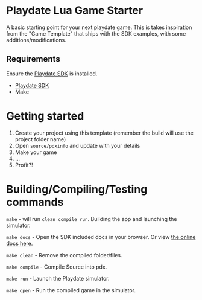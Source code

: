 # Playdate Lua Game Starter

A basic starting point for your next playdate game. This is takes inspiration from the "Game Template" that ships with the SDK examples, with some additions/modifications.

## Requirements 

Ensure the [Playdate SDK](https://play.date/dev/) is installed. 
+ [Playdate SDK](https://play.date/dev/)
+ Make

# Getting started
1. Create your project using this template (remember the build will use the project folder name)
2. Open `source/pdxinfo` and update with your details
3. Make your game
4. ...
5. Profit?!

# Building/Compiling/Testing commands

`make` - will run `clean compile run`. Building the app and launching the simulator.

`make docs` - Open the SDK included docs in your browser. Or view [the online docs here](https://sdk.play.date/).

`make clean` - Remove the compiled folder/files.

`make compile` - Compile Source into pdx.

`make run` - Launch the Playdate simulator.

`make open` - Run the compiled game in the simulator.
